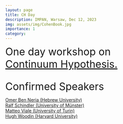 ```yaml
---
layout: page
title: CH Day
description: IMPAN, Warsaw, Dec 12, 2023
img: assets/img/CohenBook.jpg
importance: 1
category: 
---
```


<font size="+3">One day workshop on <a href="https://en.wikipedia.org/wiki/Continuum_hypothesis">Continuum Hypothesis.</a> </font>
<br><br>

<font size="+3"> Confirmed Speakers</font> <br>

<a href="https://math.huji.ac.il/~omerbn/">Omer Ben Neria (Hebrew University) </a><br>
<a href="http://ivv5hpp.uni-muenster.de/u/rds/">Ralf Schindler (University of Münster)</a> <br>
<a href="http://www.logicatorino.altervista.org/matteo_viale/">Matteo Viale (University of Turin)</a> <br>
<a href="https://philosophy.fas.harvard.edu/people/w-hugh-woodin">Hugh Woodin (Harvard University) </a>


  
